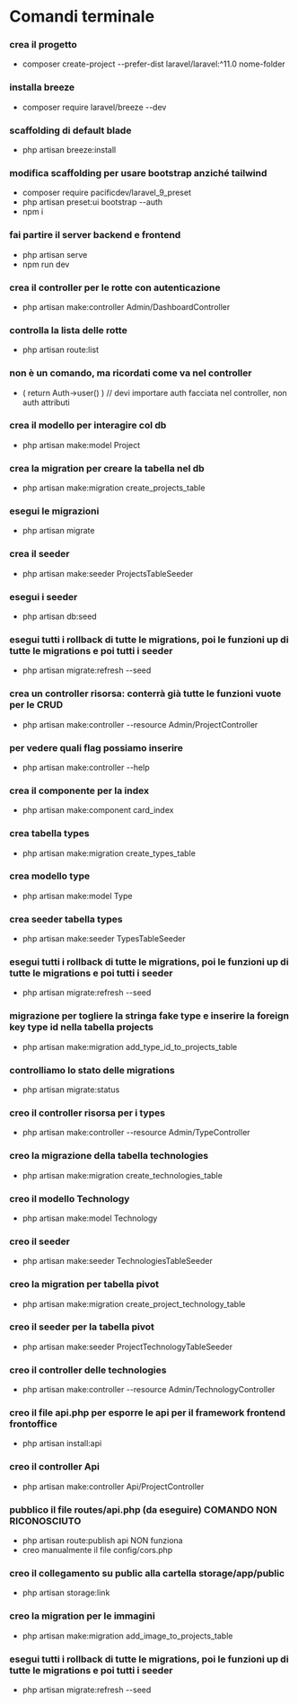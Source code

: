 # Comandi terminale

### crea il progetto
- composer create-project --prefer-dist laravel/laravel:^11.0 nome-folder

### installa breeze
- composer require laravel/breeze --dev

### scaffolding di default blade
- php artisan breeze:install

### modifica scaffolding per usare bootstrap anziché tailwind
- composer require pacificdev/laravel_9_preset
- php artisan preset:ui bootstrap --auth
- npm i

### fai partire il server backend e frontend
- php artisan serve
- npm run dev

### crea il controller per le rotte con autenticazione
- php artisan make:controller Admin/DashboardController

### controlla la lista delle rotte
- php artisan route:list

### non è un comando, ma ricordati come va nel controller
- ( return Auth->user() )		// devi importare auth facciata nel controller, non auth attributi

### crea il modello per interagire col db
- php artisan make:model Project

### crea la migration per creare la tabella nel db
- php artisan make:migration create_projects_table

### esegui le migrazioni
- php artisan migrate

### crea il seeder
- php artisan make:seeder ProjectsTableSeeder

### esegui i seeder
- php artisan db:seed

### esegui tutti i rollback di tutte le migrations, poi le funzioni up di tutte le migrations e poi tutti i seeder
- php artisan migrate:refresh --seed

### crea un controller risorsa: conterrà già tutte le funzioni vuote per le CRUD
- php artisan make:controller --resource Admin/ProjectController

### per vedere quali flag possiamo inserire
- php artisan make:controller --help

### crea il componente per la index
- php artisan make:component card_index

### crea tabella types
- php artisan make:migration create_types_table

### crea modello type
- php artisan make:model Type

### crea seeder tabella types
- php artisan make:seeder TypesTableSeeder  

### esegui tutti i rollback di tutte le migrations, poi le funzioni up di tutte le migrations e poi tutti i seeder
- php artisan migrate:refresh --seed

### migrazione per togliere la stringa fake type e inserire la foreign key type id nella tabella projects
- php artisan make:migration add_type_id_to_projects_table

### controlliamo lo stato delle migrations
- php artisan migrate:status

### creo il controller risorsa per i types
- php artisan make:controller --resource Admin/TypeController

### creo la migrazione della tabella technologies
- php artisan make:migration create_technologies_table

### creo il modello Technology
- php artisan make:model Technology

### creo il seeder
- php artisan make:seeder TechnologiesTableSeeder

### creo la migration per tabella pivot
- php artisan make:migration create_project_technology_table

### creo il seeder per la tabella pivot
- php artisan make:seeder ProjectTechnologyTableSeeder

### creo il controller delle technologies
- php artisan make:controller --resource Admin/TechnologyController

### creo il file api.php per esporre le api per il framework frontend frontoffice
- php artisan install:api

### creo il controller Api
- php artisan make:controller Api/ProjectController

### pubblico il file routes/api.php (da eseguire) COMANDO NON RICONOSCIUTO
- php artisan route:publish api NON funziona
- creo manualmente il file config/cors.php

### creo il collegamento su public alla cartella storage/app/public
- php artisan storage:link

### creo la migration per le immagini
- php artisan make:migration add_image_to_projects_table

### esegui tutti i rollback di tutte le migrations, poi le funzioni up di tutte le migrations e poi tutti i seeder
- php artisan migrate:refresh --seed